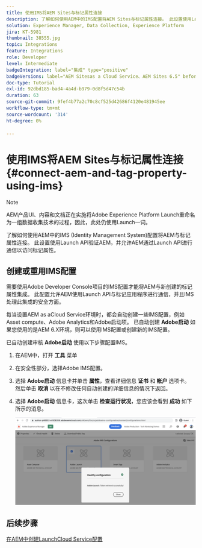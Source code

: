 ```yaml
---
title: 使用IMS将AEM Sites与标记属性连接
description: 了解如何使用AEM中的IMS配置将AEM Sites与标记属性连接。 此设置使用Launch API验证AEM，并允许AEM通过Launch API进行通信以访问标记属性。
solution: Experience Manager, Data Collection, Experience Platform
jira: KT-5981
thumbnail: 38555.jpg
topic: Integrations
feature: Integrations
role: Developer
level: Intermediate
badgeIntegration: label="集成" type="positive"
badgeVersions: label="AEM Sitesas a Cloud Service、AEM Sites 6.5" before-title="false"
doc-type: Tutorial
exl-id: 92dbd185-bad4-4a4d-b979-0d8f5d47c54b
duration: 63
source-git-commit: 9fef4b77a2c70c8cf525d42686f4120e481945ee
workflow-type: tm+mt
source-wordcount: '314'
ht-degree: 0%

---
```


# 使用IMS将AEM Sites与标记属性连接{#connect-aem-and-tag-property-using-ims}

>[!NOTE]
>
>AEM产品UI、内容和文档正在实施将Adobe Experience Platform Launch重命名为一组数据收集技术的过程，因此，此处仍使用Launch一词。

了解如何使用AEM中的IMS (Identity Management System)配置将AEM与标记属性连接。 此设置使用Launch API验证AEM，并允许AEM通过Launch API进行通信以访问标记属性。

## 创建或重用IMS配置

需要使用Adobe Developer Console项目的IMS配置才能将AEM与新创建的标记属性集成。 此配置允许AEM使用Launch API与标记应用程序进行通信，并且IMS处理此集成的安全方面。

每当设置AEM as aCloud Service环境时，都会自动创建一些IMS配置，例如Asset compute、Adobe Analytics和Adobe启动项。 已自动创建 **Adobe启动** 如果您使用的是AEM 6.X环境，则可以使用IMS配置或创建新的IMS配置。

已自动创建审核 **Adobe启动** 使用以下步骤配置IMS。

1. 在AEM中，打开 **工具** 菜单

1. 在安全性部分，选择Adobe IMS配置。

1. 选择 **Adobe启动** 信息卡并单击 **属性**，查看详细信息 **证书** 和 **帐户** 选项卡。 然后单击 **取消** 以在不修改任何自动创建的详细信息的情况下返回。

1. 选择 **Adobe启动** 信息卡，这次单击 **检查运行状况**，您应该会看到 **成功** 如下所示的消息。

   ![Adobe启动正常IMS配置](assets/adobe-launch-healthy-ims-config.png)


## 后续步骤

[在AEM中创建LaunchCloud Service配置](create-aem-launch-cloud-service.md)
